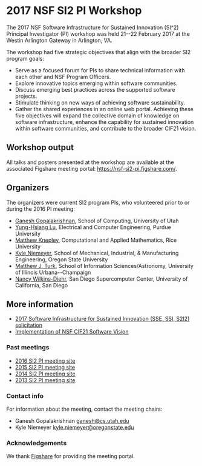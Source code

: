 # 2017 NSF SI2 PI Workshop

The 2017 NSF Software Infrastructure for Sustained Innovation (SI^2) Principal Investigator (PI) workshop was held 21--22 February 2017 at the Westin Arlington Gateway in Arlington, VA.

The workshop had five strategic objectives that align with the broader SI2 program goals:
- Serve as a focused forum for PIs to share technical information with each other and NSF Program Officers.
- Explore innovative topics emerging within software communities.
- Discuss emerging best practices across the supported software projects.
- Stimulate thinking on new ways of achieving software sustainability.
- Gather the shared experiences in an online web portal.
Achieving these five objectives will expand the collective domain of knowledge on software infrastructure, enhance the capability for sustained innovation within software communities, and contribute to the broader CIF21 vision.

## Workshop output

All talks and posters presented at the workshop are available at the associated Figshare meeting portal: <https://nsf-si2-pi.figshare.com/>.

## Organizers

The organizers were current SI2 program PIs, who volunteered prior to or during the 2016 PI meeting:
- [Ganesh Gopalakrishnan](https://www.cs.utah.edu/~ganesh/), School of Computing, University of Utah
- [Yung-Hsiang Lu](https://engineering.purdue.edu/HELPS/Faculty/yunglu.html), Electrical and Computer Engineering, Purdue University
- [Matthew Knepley](http://www.caam.rice.edu/~mk51/), Computational and Applied Mathematics, Rice University
- [Kyle Niemeyer](http://kyleniemeyer.com), School of Mechanical, Industrial, & Manufacturing Engineering, Oregon State University
- [Matthew J. Turk](https://sites.google.com/site/matthewturk/), School of Information Sciences/Astronomy, University of Illinois Urbana--Champaign
- [Nancy Wilkins-Diehr](http://users.sdsc.edu/~wilkinsn/), San Diego Supercomputer Center, University of California, San Diego

## More information

- [2017 Software Infrastructure for Sustained Innovation (SSE, SSI, S2I2) solicitation](https://www.nsf.gov/pubs/2017/nsf17526/nsf17526.htm)
- [Implementation of NSF CIF21 Software Vision](https://www.nsf.gov/funding/pgm_summ.jsp?pims_id=504817)

### Past meetings

- [2016 SI2 PI meeting site](http://cococubed.asu.edu/si2_pi_workshop_2016/)
- [2015 SI2 PI meeting site](http://cococubed.asu.edu/si2pimeeting2015/)
- [2014 SI2 PI meeting site](https://sites.google.com/site/si2pimeeting2014/)
- [2013 SI2 PI meeting site](https://sites.google.com/site/si2pimeeting/home)

### Contact info

For information about the meeting, contact the meeting chairs:
 - Ganesh Gopalakrishnan <ganesh@cs.utah.edu>
 - Kyle Niemeyer <kyle.niemeyer@oregonstate.edu>

### Acknowledgements

We thank [Figshare](https://figshare.com/) for providing the meeting portal.
